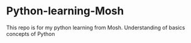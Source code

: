 # Python-learning-Mosh
This repo is for my python learning from Mosh. 
Understanding of basics concepts of Python
